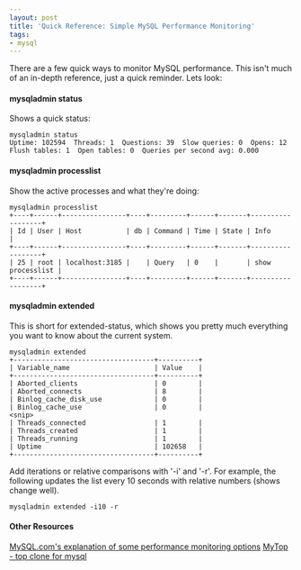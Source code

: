 ```yaml
---
layout: post
title: 'Quick Reference: Simple MySQL Performance Monitoring'
tags:
- mysql
---
```


There are a few quick ways to monitor MySQL performance.  This isn't much of an in-depth reference, just a quick reminder.  Lets look:

#### mysqladmin status


Shows a quick status:

    
    
    mysqladmin status
    Uptime: 102594  Threads: 1  Questions: 39  Slow queries: 0  Opens: 12  Flush tables: 1  Open tables: 0  Queries per second avg: 0.000
    



#### mysqladmin processlist


Show the active processes and what they're doing:

    
    
    mysqladmin processlist
    +----+------+----------------+----+---------+------+-------+------------------+
    | Id | User | Host           | db | Command | Time | State | Info             |
    +----+------+----------------+----+---------+------+-------+------------------+
    | 25 | root | localhost:3185 |    | Query   | 0    |       | show processlist |
    +----+------+----------------+----+---------+------+-------+------------------+
    





#### mysqladmin extended


This is short for extended-status, which shows you pretty much everything you want to know about the current system.

    
    
    mysqladmin extended
    +-----------------------------------+----------+
    | Variable_name                     | Value    |
    +-----------------------------------+----------+
    | Aborted_clients                   | 0        |
    | Aborted_connects                  | 8        |
    | Binlog_cache_disk_use             | 0        |
    | Binlog_cache_use                  | 0        |
    <snip>
    | Threads_connected                 | 1        |
    | Threads_created                   | 1        |
    | Threads_running                   | 1        |
    | Uptime                            | 102658   |
    +-----------------------------------+----------+
    



Add iterations or relative comparisons with '-i' and '-r'.  For example, the following updates the list every 10 seconds with relative numbers (shows change well).


    
    
    mysqladmin extended -i10 -r
    





#### Other Resources


[MySQL.com's explanation of some performance monitoring options](http://www.mysql.com/news-and-events/newsletter/2004-01/a0000000301.html)
[MyTop - top clone for mysql](http://jeremy.zawodny.com/mysql/mytop/)

